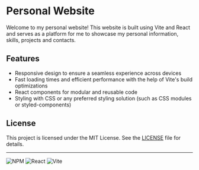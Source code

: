 # Personal Website

Welcome to my personal website! This website is built using Vite and React and serves as a platform for me to showcase my personal information, skills, projects and contacts.

## Features

- Responsive design to ensure a seamless experience across devices
- Fast loading times and efficient performance with the help of Vite's build optimizations
- React components for modular and reusable code
- Styling with CSS or any preferred styling solution (such as CSS modules or styled-components)

## License

This project is licensed under the MIT License. See the [LICENSE](LICENSE) file for details.

---
![NPM](https://img.shields.io/badge/NPM-%23CB3837.svg?style=for-the-badge&logo=npm&logoColor=white)
![React](https://img.shields.io/badge/react-%2320232a.svg?style=for-the-badge&logo=react&logoColor=%2361DAFB)
![Vite](https://img.shields.io/badge/vite-%23646CFF.svg?style=for-the-badge&logo=vite&logoColor=white)
